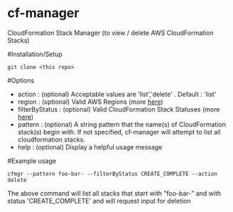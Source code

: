 # cf-manager
CloudFormation Stack Manager (to view / delete AWS CloudFormation Stacks)

#Installation/Setup

    git clone <this repo>
    
#Options
- action : (optional) Acceptable values are 'list','delete' . Default : 'list'
- region : (optional) Valid AWS Regions (more [here](http://docs.aws.amazon.com/general/latest/gr/rande.html))
- filterByStatus : (optional) Valid CloudFormation Stack Statuses (more [here](http://docs.aws.amazon.com/AWSCloudFormation/latest/UserGuide/using-cfn-describing-stacks.html))
- pattern : (optional) A string pattern that the name(s) of CloudFormation stack(s) begin with. If not specified, cf-manager will attempt to list all cloudformation stacks.  
- help : (optional) Display a helpful usage message

#Example usage

    cfmgr --pattern foo-bar- --filterByStatus CREATE_COMPLETE --action delete
The above command will list all stacks that start with "foo-bar-" and with status 'CREATE_COMPLETE' and will request input for deletion